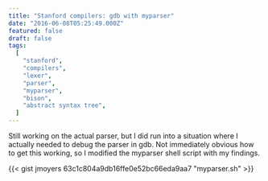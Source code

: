 ```yaml
---
title: "Stanford compilers: gdb with myparser"
date: "2016-06-08T05:25:49.000Z"
featured: false
draft: false
tags:
  [
    "stanford",
    "compilers",
    "lexer",
    "parser",
    "myparser",
    "bison",
    "abstract syntax tree",
  ]
---
```


Still working on the actual parser, but I did run into a situation where I
actually needed to debug the parser in gdb. Not immediately obvious how to get
this working, so I modified the myparser shell script with my findings.

{{< gist jmoyers 63c1c804a9db16ffe0e52bc66eda9aa7 "myparser.sh" >}}
